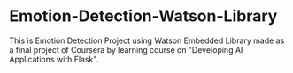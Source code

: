 # Emotion-Detection-Watson-Library
This is Emotion Detection Project using Watson Embedded Library made as a final project of Coursera by learning course on "Developing AI Applications with Flask". 

